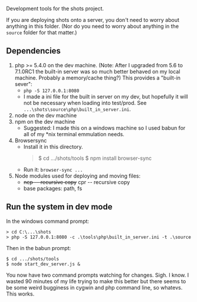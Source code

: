 Development tools for the shots project.

If you are deploying shots onto a server, you don't need to worry about anything in this folder. (Nor do you need to worry about anything in the `source` folder for that matter.)

## Dependencies

1. php >= 5.4.0 on the dev machine. (Note: After I upgraded from 5.6 to 7.1.0RC1 the built-in server was so much better behaved on my local machine. Probably a memory/cache thing?) This provides a "built-in sever":
    * `php -S 127.0.0.1:8080`
    * I made a ini file for the built in server on my dev, but hopefully it will not be necessary when loading into test/prod. See `...\shots\source\php\built_in_server.ini`.
2. node on the dev machine
3. npm on the dev machine
    * Suggested: I made this on a windows machine so I used babun for all of my *nix terminal emmulation needs.
4. Browsersync
    * Install it in this directory.
        > $ cd .../shots/tools
        > $ npm install browser-sync
    * Run it: `browser-sync ... `
5. Node modules used for deploying and moving files:
    * ~~ncp -- recursive copy~~ cpr -- recursive copy
    * base packages: path, fs

## Run the system in dev mode

In the windows command prompt:

    > cd C:\...\shots
    > php -S 127.0.0.1:8080 -c .\tools\php\built_in_server.ini -t .\source

Then in the babun prompt:

    $ cd .../shots/tools
    $ node start_dev_server.js &

You now have two command prompts watching for changes. Sigh. I know. I wasted 90 minutes of my life trying to make this better but there seems to be some weird bugginess in cygwin and php command line, so whatevs. This works.





